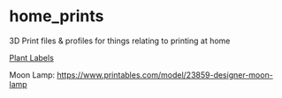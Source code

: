 # home_prints
3D Print files &amp; profiles for things relating to printing at home

[Plant Labels](/plant_labels)

Moon Lamp:
https://www.printables.com/model/23859-designer-moon-lamp
